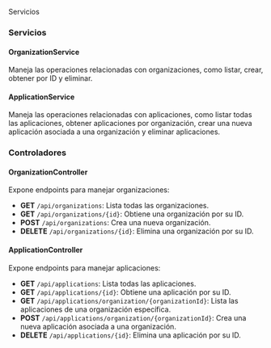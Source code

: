 Servicios
### Servicios

#### OrganizationService
Maneja las operaciones relacionadas con organizaciones, como listar, crear, obtener por ID y eliminar.

#### ApplicationService
Maneja las operaciones relacionadas con aplicaciones, como listar todas las aplicaciones, obtener aplicaciones por organización, crear una nueva aplicación asociada a una organización y eliminar aplicaciones.

### Controladores

#### OrganizationController
Expone endpoints para manejar organizaciones:
- **GET** `/api/organizations`: Lista todas las organizaciones.
- **GET** `/api/organizations/{id}`: Obtiene una organización por su ID.
- **POST** `/api/organizations`: Crea una nueva organización.
- **DELETE** `/api/organizations/{id}`: Elimina una organización por su ID.

#### ApplicationController
Expone endpoints para manejar aplicaciones:
- **GET** `/api/applications`: Lista todas las aplicaciones.
- **GET** `/api/applications/{id}`: Obtiene una aplicación por su ID.
- **GET** `/api/applications/organization/{organizationId}`: Lista las aplicaciones de una organización específica.
- **POST** `/api/applications/organization/{organizationId}`: Crea una nueva aplicación asociada a una organización.
- **DELETE** `/api/applications/{id}`: Elimina una aplicación por su ID.
